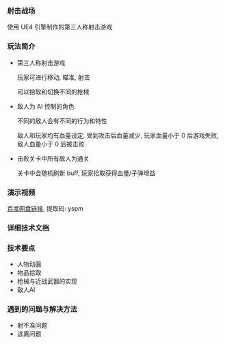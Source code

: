 ### 射击战场

使用 UE4 引擎制作的第三人称射击游戏

### 玩法简介

* 第三人称射击游戏

  玩家可进行移动, 瞄准, 射击

  可以拾取和切换不同的枪械

* 敌人为 AI 控制的角色

  不同的敌人会有不同的行为和特性

  敌人和玩家均有血量设定, 受到攻击后血量减少, 玩家血量小于 0 后游戏失败, 敌人血量小于 0 后被击败

* 击败关卡中所有敌人为通关

  关卡中会随机刷新 buff, 玩家拾取获得血量/子弹增益

### 演示视频

[百度网盘链接](https://pan.baidu.com/s/1kiO8kcv9kTPs5-ktjfXpMw), 提取码: yspm

### 详细技术文档



### 技术要点

* 人物动画
* 物品拾取
* 枪械与近战武器的实现
* 敌人AI

### 遇到的问题与解决方法

* 射不准问题
* 逃离问题

